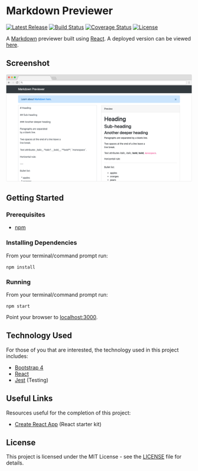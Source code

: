 # Markdown Previewer

[![Latest Release](https://img.shields.io/github/release/vanillaSlice/MarkdownPreviewer.svg)](https://github.com/vanillaSlice/MarkdownPreviewer/releases/latest)
[![Build Status](https://img.shields.io/travis/vanillaSlice/MarkdownPreviewer/master.svg)](https://travis-ci.org/vanillaSlice/MarkdownPreviewer)
[![Coverage Status](https://img.shields.io/coveralls/github/vanillaSlice/MarkdownPreviewer/master.svg)](https://coveralls.io/github/vanillaSlice/MarkdownPreviewer?branch=master)
[![License](https://img.shields.io/github/license/vanillaSlice/MarkdownPreviewer.svg)](LICENSE)

A [Markdown](https://github.com/adam-p/markdown-here/wiki/Markdown-Cheatsheet) previewer built
using [React](https://reactjs.org/). A deployed version can be viewed
[here](https://markdownpreviewer.mikelowe.xyz/).

## Screenshot

![Screenshot](/images/screenshot-2.png)

## Getting Started

### Prerequisites

* [npm](https://www.npmjs.com/)

### Installing Dependencies

From your terminal/command prompt run:

```
npm install
```

### Running

From your terminal/command prompt run:

```
npm start
```

Point your browser to [localhost:3000](http://localhost:3000).

## Technology Used

For those of you that are interested, the technology used in this project includes:

* [Bootstrap 4](https://getbootstrap.com/docs/4.0/getting-started/introduction/)
* [React](https://reactjs.org/)
* [Jest](https://jestjs.io/) (Testing)

## Useful Links

Resources useful for the completion of this project:

* [Create React App](https://github.com/facebook/create-react-app) (React starter kit)

## License

This project is licensed under the MIT License - see the [LICENSE](LICENSE) file for details.
